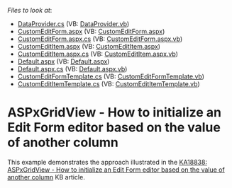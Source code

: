 <!-- default file list -->
*Files to look at*:

* [DataProvider.cs](./CS/WebApplication_GridTest/App_Data/DataProvider.cs) (VB: [DataProvider.vb](./VB/WebApplication_GridTest/App_Data/DataProvider.vb))
* [CustomEditForm.aspx](./CS/WebApplication_GridTest/CustomEditForm.aspx) (VB: [CustomEditForm.aspx](./VB/WebApplication_GridTest/CustomEditForm.aspx))
* [CustomEditForm.aspx.cs](./CS/WebApplication_GridTest/CustomEditForm.aspx.cs) (VB: [CustomEditForm.aspx.vb](./VB/WebApplication_GridTest/CustomEditForm.aspx.vb))
* [CustomEditItem.aspx](./CS/WebApplication_GridTest/CustomEditItem.aspx) (VB: [CustomEditItem.aspx](./VB/WebApplication_GridTest/CustomEditItem.aspx))
* [CustomEditItem.aspx.cs](./CS/WebApplication_GridTest/CustomEditItem.aspx.cs) (VB: [CustomEditItem.aspx.vb](./VB/WebApplication_GridTest/CustomEditItem.aspx.vb))
* [Default.aspx](./CS/WebApplication_GridTest/Default.aspx) (VB: [Default.aspx](./VB/WebApplication_GridTest/Default.aspx))
* [Default.aspx.cs](./CS/WebApplication_GridTest/Default.aspx.cs) (VB: [Default.aspx.vb](./VB/WebApplication_GridTest/Default.aspx.vb))
* [CustomEditFormTemplate.cs](./CS/WebApplication_GridTest/Templates/CustomEditFormTemplate.cs) (VB: [CustomEditFormTemplate.vb](./VB/WebApplication_GridTest/Templates/CustomEditFormTemplate.vb))
* [CustomEditItemTemplate.cs](./CS/WebApplication_GridTest/Templates/CustomEditItemTemplate.cs) (VB: [CustomEditItemTemplate.vb](./VB/WebApplication_GridTest/Templates/CustomEditItemTemplate.vb))
<!-- default file list end -->
# ASPxGridView - How to initialize an Edit Form editor based on the value of another column


<p>This example demonstrates the approach illustrated in the <a href="https://www.devexpress.com/Support/Center/p/KA18838">KA18838: ASPxGridView - How to initialize an Edit Form editor based on the value of another column</a> KB article.</p>

<br/>


